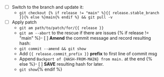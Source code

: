 - [ ] Switch to the branch and update it:
  - `git checkout {% if release != "main" %}{{ release.stable_branch }}{% else %}main{% endif %} && git pull -v`
- [ ] Apply patch
  - `git am path/to/patch/for/{{ release }}`
  - `git am --abort` to the rescue if there are issues
{% if release != "main" %}- [ ] **Amend** the commit message and record resulting hash:
  - `git commit --amend && git show`
  - Add `{{ release.commit_prefix }}` **prefix** to first line of commit msg
  - Append `Backport of {HASH-FROM-MAIN} from main.` at the end
{% else %}- [ ] **SAVE** resulting hash for later.
  - `git show`{% endif %}
